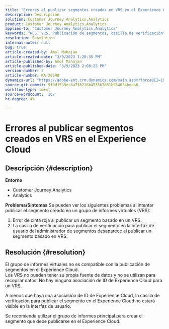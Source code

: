 ```yaml
---
title: "Errores al publicar segmentos creados en VRS en el Experience Cloud"
description: Descripción
solution: Customer Journey Analytics,Analytics
product: Customer Journey Analytics,Analytics
applies-to: "Customer Journey Analytics,Analytics"
keywords: "KCS, VRS, Publicación de segmentos, casilla de verificación"
resolution: Resolution
internal-notes: null
bug: true
article-created-by: Amol Mahajan
article-created-date: "3/9/2023 1:20:35 PM"
article-published-by: Amol Mahajan
article-published-date: "3/9/2023 2:08:25 PM"
version-number: 3
article-number: KA-20598
dynamics-url: "https://adobe-ent.crm.dynamics.com/main.aspx?forceUCI=1&pagetype=entityrecord&etn=knowledgearticle&id=145d5d2a-7dbe-ed11-83ff-6045bd006704"
source-git-commit: 9f0d1538ec8a736218b4535b7661b954054beaa6
workflow-type: tm+mt
source-wordcount: '167'
ht-degree: 4%

---
```


# Errores al publicar segmentos creados en VRS en el Experience Cloud

## Descripción {#description}

<b>Entorno</b>
- Customer Journey Analytics
- Analytics



<b>Problema/Síntomas</b>
Se pueden ver los siguientes problemas al intentar publicar el segmento creado en un grupo de informes virtuales (VRS):

1. Error de cinta roja al publicar un segmento basado en un VRS.
2. La casilla de verificación para publicar el segmento en la interfaz de usuario del administrador de segmentos desaparece al publicar un segmento basado en VRS.



## Resolución {#resolution}

El grupo de informes virtuales no es compatible con la publicación de segmentos en el Experience Cloud.<br>
Los VRS no pueden tener su propia fuente de datos y no se utilizan para recopilar datos. No hay ninguna asociación de ID de Experience Cloud para un VRS.

A menos que haya una asociación de ID de Experience Cloud, la casilla de verificación para publicar el segmento en el Experience Cloud no estará visible en la interfaz de usuario.

Se recomienda utilizar el grupo de informes principal para crear el segmento que debe publicarse en el Experience Cloud.
